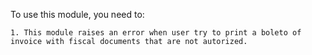 To use this module, you need to:

    1. This module raises an error when user try to print a boleto of invoice with fiscal documents that are not autorized.

